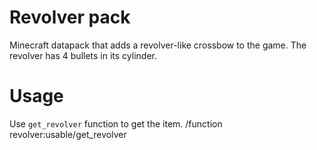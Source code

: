 # Revolver pack
Minecraft datapack that adds a revolver-like crossbow to the game.
The revolver has 4 bullets in its cylinder.

# Usage
Use `get_revolver` function to get the item.
/function revolver:usable/get_revolver